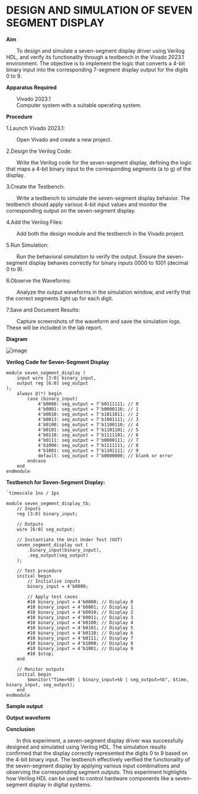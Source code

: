 # DESIGN AND SIMULATION OF SEVEN SEGMENT DISPLAY 

**Aim**

&emsp;&emsp;To design and simulate a seven-segment display driver using Verilog HDL, and verify its functionality through a testbench in the Vivado 2023.1 environment. The objective is to implement the logic that converts a 4-bit binary input into the corresponding 7-segment display output for the digits 0 to 9.<br>

**Apparatus Required**

&emsp;&emsp;Vivado 2023.1<br>
&emsp;&emsp;Computer system with a suitable operating system.<br>

**Procedure**

1.Launch Vivado 2023.1:<br>

&emsp;&emsp;Open Vivado and create a new project.<br>

2.Design the Verilog Code:<br>

&emsp;&emsp;Write the Verilog code for the seven-segment display, defining the logic that maps a 4-bit binary input to the corresponding segments (a to g) of the display.<br>

3.Create the Testbench:<br>

&emsp;&emsp;Write a testbench to simulate the seven-segment display behavior. The testbench should apply various 4-bit input values and monitor the corresponding output on the seven-segment display.<br>

4.Add the Verilog Files:<br>

&emsp;&emsp;Add both the design module and the testbench in the Vivado project.<br>

5.Run Simulation:<br>

&emsp;&emsp;Run the behavioral simulation to verify the output. Ensure the seven-segment display behaves correctly for binary inputs 0000 to 1001 (decimal 0 to 9).<br>

6.Observe the Waveforms:<br>

&emsp;&emsp;Analyze the output waveforms in the simulation window, and verify that the correct segments light up for each digit.<br>

7.Save and Document Results:<br>

&emsp;&emsp;Capture screenshots of the waveform and save the simulation logs. These will be included in the lab report.<br>

**Diagram**

![image](https://github.com/user-attachments/assets/d7ecb419-906e-4e3b-9b82-f86ced4f364a)


**Verilog Code for Seven-Segment Display**

```
module seven_segment_display (
    input wire [3:0] binary_input,
    output reg [6:0] seg_output
);
    always @(*) begin
        case (binary_input)
            4'b0000: seg_output = 7'b0111111; // 0
            4'b0001: seg_output = 7'b0000110; // 1
            4'b0010: seg_output = 7'b1011011; // 2
            4'b0013: seg_output = 7'b1001111; // 3
            4'b0100: seg_output = 7'b1100110; // 4
            4'b0101: seg_output = 7'b1101101; // 5
            4'b0110: seg_output = 7'b1111101; // 6
            4'b0111: seg_output = 7'b0000111; // 7
            4'b1000: seg_output = 7'b1111111; // 8
            4'b1001: seg_output = 7'b1101111; // 9
            default: seg_output = 7'b0000000; // blank or error
        endcase
    end
endmodule
```

**Testbench for Seven-Segment Display:**

```
`timescale 1ns / 1ps

module seven_segment_display_tb;
    // Inputs
    reg [3:0] binary_input;

    // Outputs
    wire [6:0] seg_output;

    // Instantiate the Unit Under Test (UUT)
    seven_segment_display uut (
        .binary_input(binary_input),
        .seg_output(seg_output)
    );

    // Test procedure
    initial begin
        // Initialize inputs
        binary_input = 4'b0000;

        // Apply test cases
        #10 binary_input = 4'b0000; // Display 0
        #10 binary_input = 4'b0001; // Display 1
        #10 binary_input = 4'b0010; // Display 2
        #10 binary_input = 4'b0011; // Display 3
        #10 binary_input = 4'b0100; // Display 4
        #10 binary_input = 4'b0101; // Display 5
        #10 binary_input = 4'b0110; // Display 6
        #10 binary_input = 4'b0111; // Display 7
        #10 binary_input = 4'b1000; // Display 8
        #10 binary_input = 4'b1001; // Display 9
        #10 $stop;
    end

    // Monitor outputs
    initial begin
        $monitor("Time=%0t | binary_input=%b | seg_output=%b", $time, binary_input, seg_output);
    end
endmodule
```
**Sample output**

**Output waveform**


**Conclusion**

&emsp;&emsp;In this experiment, a seven-segment display driver was successfully designed and simulated using Verilog HDL. The simulation results confirmed that the display correctly represented the digits 0 to 9 based on the 4-bit binary input. The testbench effectively verified the functionality of the seven-segment display by applying various input combinations and observing the corresponding segment outputs. This experiment highlights how Verilog HDL can be used to control hardware components like a seven-segment display in digital systems.
